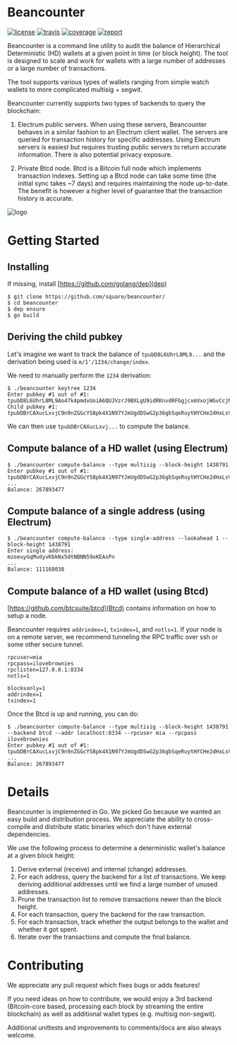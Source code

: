 Beancounter
==========

[![license](http://img.shields.io/badge/license-apache_2.0-blue.svg?style=flat)](https://raw.githubusercontent.com/square/beancounter/master/LICENSE) [![travis](https://img.shields.io/travis/com/square/beancounter.svg?maxAge=3600&logo=travis&label=travis)](https://travis-ci.com/square/beancounter)
[![coverage](https://coveralls.io/repos/github/square/beancounter/badge.svg?branch=master)](https://coveralls.io/r/square/beancounter) [![report](https://goreportcard.com/badge/github.com/square/beancounter)](https://goreportcard.com/report/github.com/square/beancounter)

Beancounter is a command line utility to audit the balance of Hierarchical Deterministic (HD) wallets at a given point in time (or block height). The tool is designed to scale and work for wallets with a large number of addresses or a large number of transactions.

The tool supports various types of wallets ranging from simple watch wallets to more complicated multisig + segwit.

Beancounter currently supports two types of backends to query the blockchain:
1. Electrum public servers. When using these servers, Beancounter behaves in a similar fashion to an Electrum client wallet. The servers are queried for transaction history for specific addresses. Using Electrum servers is easiest but requires trusting public servers to return accurate information. There is also potential privacy exposure.

2. Private Btcd node. Btcd is a Bitcoin full node which implements transaction indexes. Setting up a Btcd node can take some time (the initial sync takes ~7 days) and requires maintaining the node up-to-date. The benefit is however a higher level of guarantee that the transaction history is accurate.

![logo](https://raw.githubusercontent.com/square/beancounter/master/coffee.jpg)

Getting Started
===============

Installing
----------
If missing, install [https://github.com/golang/dep](dep)

```
$ git clone https://github.com/square/beancounter/
$ cd beancounter
$ dep ensure
$ go build
```

Deriving the child pubkey
-------------------------
Let's imagine we want to track the balance of `tpubD8L6UhrL8ML9...` and the derivation being used is `m/1'/1234/change/index`.

We need to manually perform the `1234` derivation:

```
$ ./beancounter keytree 1234
Enter pubkey #1 out of #1:
tpubD8L6UhrL8ML9Ao47k4pmdvUoiA6QUJVzrJ9BXLgU9idRKnvdRFGgjcxmVxojWGvCcjMi6QWCp8uMpCwWdSFRDNJ7utizxLy27sVWXQT4Jz7
Child pubkey #1: tpubDBrCAXucLxvjC9n9nZGGcYS8pk4X1N97YJmUgdDSwG2p36gbSqeRuytHYCHe2dHxLsV2EchX9ePaFdRwp7cNLrSpnr3PsoPLUQqbvLBDWvh
```

We can then use `tpubDBrCAXucLxvj...` to compute the balance.

Compute balance of a HD wallet (using Electrum)
-----------------------------------------------
```
$ ./beancounter compute-balance --type multisig --block-height 1438791
Enter pubkey #1 out of #1:
tpubDBrCAXucLxvjC9n9nZGGcYS8pk4X1N97YJmUgdDSwG2p36gbSqeRuytHYCHe2dHxLsV2EchX9ePaFdRwp7cNLrSpnr3PsoPLUQqbvLBDWvh
...
Balance: 267893477
```

Compute balance of a single address (using Electrum)
----------------------------------------------------
```
$ ./beancounter compute-balance --type single-address --lookahead 1 --block-height 1438791
Enter single address:
mzoeuyGqMudyvKbkNx5dtNBNN59oKEAsPn
...
Balance: 111168038
```

Compute balance of a HD wallet (using Btcd)
-------------------------------------------

[https://github.com/btcsuite/btcd](Btcd) contains information on how to setup a node.

Beancounter requires `addrindex=1`, `txindex=1`, and `notls=1`. If your node is on a remote server,
we recommend tunneling the RPC traffic over ssh or some other secure tunnel.

```
rpcuser=mia
rpcpass=ilovebrownies
rpclisten=127.0.0.1:8334
notls=1

blocksonly=1
addrindex=1
txindex=1
```

Once the Btcd is up and running, you can do:
```
$ ./beancounter compute-balance --type multisig --block-height 1438791 --backend btcd --addr localhost:8334 --rpcuser mia --rpcpass ilovebrownies
Enter pubkey #1 out of #1:
tpubDBrCAXucLxvjC9n9nZGGcYS8pk4X1N97YJmUgdDSwG2p36gbSqeRuytHYCHe2dHxLsV2EchX9ePaFdRwp7cNLrSpnr3PsoPLUQqbvLBDWvh
...
Balance: 267893477
```

Details
=======

Beancounter is implemented in Go. We picked Go because we wanted an easy build and distribution process. We appreciate the ability to cross-compile and distribute static binaries which don't have external dependencies.

We use the following process to determine a deterministic wallet's balance at a given block height:

1. Derive external (receive) and internal (change) addresses.
2. For each address, query the backend for a list of transactions. We keep deriving additional addresses until we find a large number of unused addresses.
3. Prune the transaction list to remove transactions newer than the block height.
4. For each transaction, query the backend for the raw transaction.
5. For each transaction, track whether the output belongs to the wallet and whether
   it got spent.
6. Iterate over the transactions and compute the final balance.

Contributing
============

We appreciate any pull request which fixes bugs or adds features!

If you need ideas on how to contribute, we would enjoy a 3rd backend (Bitcoin-core based, processing
each block by streaming the entire blockchain) as well as additional wallet types (e.g. multisig non-segwit).

Additional unittests and improvements to comments/docs are also always welcome.
